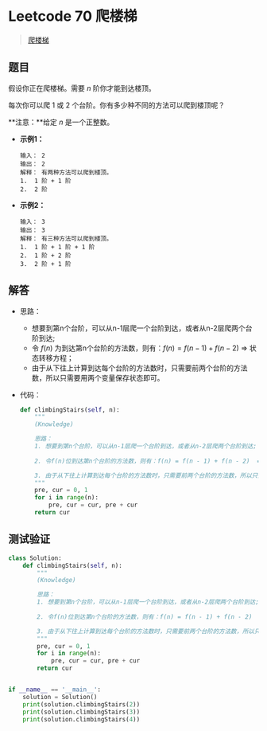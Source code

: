 # Leetcode 70 爬楼梯

> [爬楼梯](https://leetcode-cn.com/problems/climbing-stairs/)

## 题目

假设你正在爬楼梯。需要 *n* 阶你才能到达楼顶。

每次你可以爬 1 或 2 个台阶。你有多少种不同的方法可以爬到楼顶呢？

**注意：**给定 *n* 是一个正整数。

- **示例1：**

  ```
  输入： 2
  输出： 2
  解释： 有两种方法可以爬到楼顶。
  1.  1 阶 + 1 阶
  2.  2 阶
  ```

- **示例2：**

  ```
  输入： 3
  输出： 3
  解释： 有三种方法可以爬到楼顶。
  1.  1 阶 + 1 阶 + 1 阶
  2.  1 阶 + 2 阶
  3.  2 阶 + 1 阶
  ```

## 解答

- 思路：

  - 想要到第n个台阶，可以从n-1层爬一个台阶到达，或者从n-2层爬两个台阶到达;
  - 令 $f(n)$ 为到达第n个台阶的方法数，则有：$f(n) = f(n - 1) + f(n - 2)$  => 状态转移方程；
  - 由于从下往上计算到达每个台阶的方法数时，只需要前两个台阶的方法数，所以只需要用两个变量保存状态即可。

- 代码：

  ```python
  def climbingStairs(self, n):
      """
      (Knowledge)
  
      思路：
      1. 想要到第n个台阶，可以从n-1层爬一个台阶到达，或者从n-2层爬两个台阶到达;
      
      2. 令f(n)位到达第n个台阶的方法数，则有：f(n) = f(n - 1) + f(n - 2)  => 状态转移方程
  
      3. 由于从下往上计算到达每个台阶的方法数时，只需要前两个台阶的方法数，所以只需要用两个变量保存状态即可
      """
      pre, cur = 0, 1
      for i in range(n):
          pre, cur = cur, pre + cur
      return cur
  ```

## 测试验证

```python
class Solution:
    def climbingStairs(self, n):
        """
        (Knowledge)

        思路：
        1. 想要到第n个台阶，可以从n-1层爬一个台阶到达，或者从n-2层爬两个台阶到达;
        
        2. 令f(n)位到达第n个台阶的方法数，则有：f(n) = f(n - 1) + f(n - 2)  => 状态转移方程

        3. 由于从下往上计算到达每个台阶的方法数时，只需要前两个台阶的方法数，所以只需要用两个变量保存状态即可
        """
        pre, cur = 0, 1
        for i in range(n):
            pre, cur = cur, pre + cur
        return cur


if __name__ == '__main__':
    solution = Solution()
    print(solution.climbingStairs(2))
    print(solution.climbingStairs(3))
    print(solution.climbingStairs(4))	
```